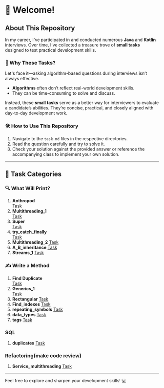 # 🚀 Welcome!

## About This Repository
In my career, I've participated in and conducted numerous **Java** and **Kotlin** interviews. Over time, I’ve collected a treasure trove of **small tasks** designed to test practical development skills.

### 🤔 Why These Tasks?
Let's face it—asking algorithm-based questions during interviews isn’t always effective.
- **Algorithms** often don’t reflect real-world development skills.
- They can be time-consuming to solve and discuss.

Instead, these **small tasks** serve as a better way for interviewers to evaluate a candidate’s abilities. They’re concise, practical, and closely aligned with day-to-day development work.

### 🛠️ How to Use This Repository
1. Navigate to the `task.md` files in the respective directories.
2. Read the question carefully and try to solve it.
3. Check your solution against the provided answer or reference the accompanying class to implement your own solution.

---

## 🧩 Task Categories

### 🔍 What Will Print?
1. **Anthropod**  
   [Task](./src/main/java/org/example/what_will_print/Anthropod/task.md)
2. **Multithreading_1**  
   [Task](./src/main/java/org/example/what_will_print/Multithreading_1/task.md)
3. **Super**  
   [Task](./src/main/java/org/example/what_will_print/main_super/task.md)
4. **try_catch_finally**  
   [Task](./src/main/java/org/example/what_will_print/try_catch_finally/task.md)
5. **Multithreading_2**
   [Task](./src/main/java/org/example/what_will_print/Multithreading_2/task.md)
6. **A_B_inheritance**
   [Task](./src/main/java/org/example/what_will_print/A_B_inheritance/task.md)
7. **Streams_1**
   [Task](./src/main/java/org/example/what_will_print/Streams_1/task.md)
### ✍️ Write a Method
1. **Find Duplicate**  
   [Task](./src/main/java/org/example/write_method/find_duplicate/task.md)
2. **Generics_1**  
   [Task](./src/main/java/org/example/write_method/generics_1/task.md)
3. **Rectangular**
   [Task](./src/main/java/org/example/write_method/rectangular/task.md)
4. **Find_indexes**
   [Task](./src/main/java/org/example/write_method/find_indexes/task.md)
5. **repeating_symbols**
   [Task](./src/main/java/org/example/write_method/repeating_symbols/task.md)
6. **data_types**
   [Task](./src/main/java/org/example/write_method/data_types/task.md)
7. **tags**
   [Task](./src/main/java/org/example/write_method/tags/task.md)
### SQL
1. **duplicates**
   [Task](./src/main/java/org/example/sql/duplicates.md)

### Refactoring(make code review)
1. **Service_multithreading**
   [Task](./src/main/java/org/example/refactoring/CacheService/task.md)
---

Feel free to explore and sharpen your development skills! 💻
